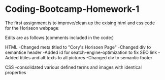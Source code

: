 # Coding-Bootcamp-Homework-1
The first assignment is to improve/clean up the exising html and css code for the Horiseon webpage:

Edits are as follows (comments included in the code:)

HTML
-Changed meta titled to "Cory's Horisoen Page"
-Changed div to semantice header
-Added id for seatch-engine-optimization to fix SEO link
-Added titiles and alt texts to all pictures
-Changed div to semantic footer

CSS
-consolidated various defined terms and images with identical properties
